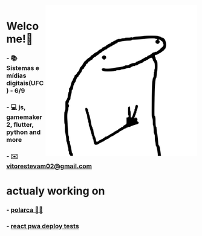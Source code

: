 
<img align="right" src="./image/image.svg" width="400"/>

# Welcome!👻 

### - 📚 Sistemas e mídias digitais(UFC) - 6/9
### - 💻 js, gamemaker 2, flutter, python and more
### - ✉️ vitorestevam02@gmail.com

# actualy working on
### - [polarca 🐻‍❄️](https://github.com/VitorEstevam/polarca)
### - [react pwa deploy tests](https://github.com/VitorEstevam/pwa-deploy-2/)
